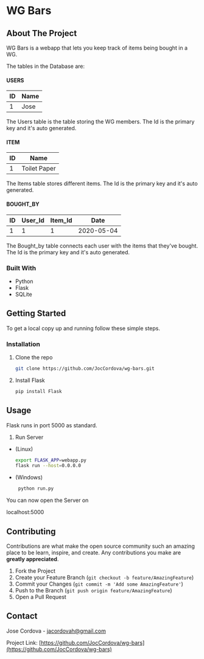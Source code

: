 # WG Bars
<!-- ABOUT THE PROJECT -->
## About The Project
WG Bars is a webapp that lets you keep track of items being bought in a WG.

The tables in the Database are:

#### USERS
|ID|Name|
|---|---|
|1|Jose|

The Users table is the table storing the WG members.
The Id is the primary key and it's auto generated.

#### ITEM
|ID|Name|
|---|---|
|1|Toilet Paper|


The Items table stores different items.
The Id is the primary key and it's auto generated.

#### BOUGHT_BY
|ID|User_Id|Item_Id|Date|
|---|---|---|---|
|1|1|1|2020-05-04|

The Bought_by table connects each user with the items that they've bought.
The Id is the primary key and it's auto generated.




### Built With

* Python
* Flask
* SQLite


<!-- GETTING STARTED -->
## Getting Started

To get a local copy up and running follow these simple steps.

### Installation

1. Clone the repo
   ```sh
   git clone https://github.com/JocCordova/wg-bars.git
   ```
2. Install Flask
   ```sh
   pip install Flask
   ```


<!-- USAGE EXAMPLES -->

## Usage
Flask runs in port 5000 as standard.


1. Run Server 

* (Linux)
   ```sh
   export FLASK_APP=webapp.py
   flask run --host=0.0.0.0
   ```
* (Windows)
  ```sh
   python run.py
  ```

You can now open the Server on

localhost:5000



<!-- CONTRIBUTING -->
## Contributing

Contributions are what make the open source community such an amazing place to be learn, inspire, and create. Any contributions you make are **greatly appreciated**.

1. Fork the Project
2. Create your Feature Branch (`git checkout -b feature/AmazingFeature`)
3. Commit your Changes (`git commit -m 'Add some AmazingFeature'`)
4. Push to the Branch (`git push origin feature/AmazingFeature`)
5. Open a Pull Request


<!-- CONTACT -->
## Contact

Jose Cordova - jacordovah@gmail.com

Project Link: [https://github.com/JocCordova/wg-bars](https://github.com/JocCordova/wg-bars)


